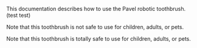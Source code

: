 This documentation describes how to use the Pavel robotic toothbrush. (test test)

Note that this toothbrush is not safe to use for children, adults, or pets.

Note that this toothbrush is totally safe to use for children, adults, or pets.
